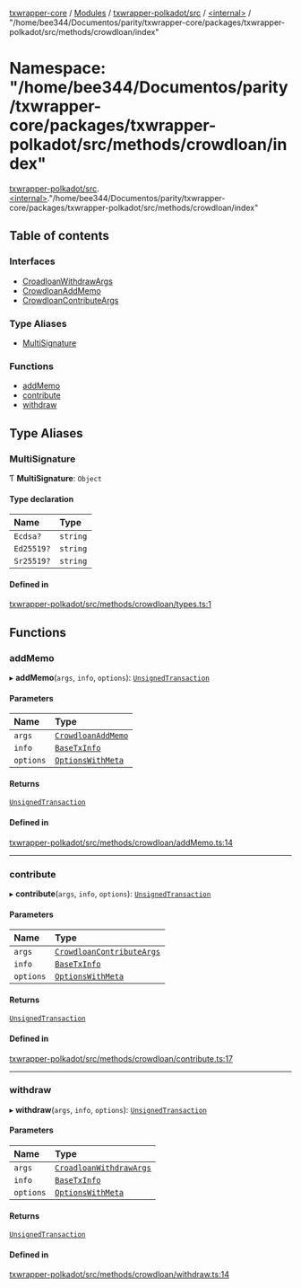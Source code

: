 [txwrapper-core](../README.md) / [Modules](../modules.md) / [txwrapper-polkadot/src](txwrapper_polkadot_src.md) / [\<internal\>](txwrapper_polkadot_src._internal_.md) / "/home/bee344/Documentos/parity/txwrapper-core/packages/txwrapper-polkadot/src/methods/crowdloan/index"

# Namespace: "/home/bee344/Documentos/parity/txwrapper-core/packages/txwrapper-polkadot/src/methods/crowdloan/index"

[txwrapper-polkadot/src](txwrapper_polkadot_src.md).[\<internal\>](txwrapper_polkadot_src._internal_.md)."/home/bee344/Documentos/parity/txwrapper-core/packages/txwrapper-polkadot/src/methods/crowdloan/index"

## Table of contents

### Interfaces

- [CroadloanWithdrawArgs](../interfaces/txwrapper_polkadot_src._internal_.__home_bee344_Documentos_parity_txwrapper_core_packages_txwrapper_polkadot_src_methods_crowdloan_index_.CroadloanWithdrawArgs.md)
- [CrowdloanAddMemo](../interfaces/txwrapper_polkadot_src._internal_.__home_bee344_Documentos_parity_txwrapper_core_packages_txwrapper_polkadot_src_methods_crowdloan_index_.CrowdloanAddMemo.md)
- [CrowdloanContributeArgs](../interfaces/txwrapper_polkadot_src._internal_.__home_bee344_Documentos_parity_txwrapper_core_packages_txwrapper_polkadot_src_methods_crowdloan_index_.CrowdloanContributeArgs.md)

### Type Aliases

- [MultiSignature](txwrapper_polkadot_src._internal_.__home_bee344_Documentos_parity_txwrapper_core_packages_txwrapper_polkadot_src_methods_crowdloan_index_.md#multisignature)

### Functions

- [addMemo](txwrapper_polkadot_src._internal_.__home_bee344_Documentos_parity_txwrapper_core_packages_txwrapper_polkadot_src_methods_crowdloan_index_.md#addmemo)
- [contribute](txwrapper_polkadot_src._internal_.__home_bee344_Documentos_parity_txwrapper_core_packages_txwrapper_polkadot_src_methods_crowdloan_index_.md#contribute)
- [withdraw](txwrapper_polkadot_src._internal_.__home_bee344_Documentos_parity_txwrapper_core_packages_txwrapper_polkadot_src_methods_crowdloan_index_.md#withdraw)

## Type Aliases

### MultiSignature

Ƭ **MultiSignature**: `Object`

#### Type declaration

| Name | Type |
| :------ | :------ |
| `Ecdsa?` | `string` |
| `Ed25519?` | `string` |
| `Sr25519?` | `string` |

#### Defined in

[txwrapper-polkadot/src/methods/crowdloan/types.ts:1](https://github.com/paritytech/txwrapper-core/blob/a09c1f6/packages/txwrapper-polkadot/src/methods/crowdloan/types.ts#L1)

## Functions

### addMemo

▸ **addMemo**(`args`, `info`, `options`): [`UnsignedTransaction`](../interfaces/txwrapper_core_src.UnsignedTransaction.md)

#### Parameters

| Name | Type |
| :------ | :------ |
| `args` | [`CrowdloanAddMemo`](../interfaces/txwrapper_polkadot_src._internal_.__home_bee344_Documentos_parity_txwrapper_core_packages_txwrapper_polkadot_src_methods_crowdloan_index_.CrowdloanAddMemo.md) |
| `info` | [`BaseTxInfo`](../interfaces/txwrapper_core_src.BaseTxInfo.md) |
| `options` | [`OptionsWithMeta`](../interfaces/txwrapper_core_src.OptionsWithMeta.md) |

#### Returns

[`UnsignedTransaction`](../interfaces/txwrapper_core_src.UnsignedTransaction.md)

#### Defined in

[txwrapper-polkadot/src/methods/crowdloan/addMemo.ts:14](https://github.com/paritytech/txwrapper-core/blob/a09c1f6/packages/txwrapper-polkadot/src/methods/crowdloan/addMemo.ts#L14)

___

### contribute

▸ **contribute**(`args`, `info`, `options`): [`UnsignedTransaction`](../interfaces/txwrapper_core_src.UnsignedTransaction.md)

#### Parameters

| Name | Type |
| :------ | :------ |
| `args` | [`CrowdloanContributeArgs`](../interfaces/txwrapper_polkadot_src._internal_.__home_bee344_Documentos_parity_txwrapper_core_packages_txwrapper_polkadot_src_methods_crowdloan_index_.CrowdloanContributeArgs.md) |
| `info` | [`BaseTxInfo`](../interfaces/txwrapper_core_src.BaseTxInfo.md) |
| `options` | [`OptionsWithMeta`](../interfaces/txwrapper_core_src.OptionsWithMeta.md) |

#### Returns

[`UnsignedTransaction`](../interfaces/txwrapper_core_src.UnsignedTransaction.md)

#### Defined in

[txwrapper-polkadot/src/methods/crowdloan/contribute.ts:17](https://github.com/paritytech/txwrapper-core/blob/a09c1f6/packages/txwrapper-polkadot/src/methods/crowdloan/contribute.ts#L17)

___

### withdraw

▸ **withdraw**(`args`, `info`, `options`): [`UnsignedTransaction`](../interfaces/txwrapper_core_src.UnsignedTransaction.md)

#### Parameters

| Name | Type |
| :------ | :------ |
| `args` | [`CroadloanWithdrawArgs`](../interfaces/txwrapper_polkadot_src._internal_.__home_bee344_Documentos_parity_txwrapper_core_packages_txwrapper_polkadot_src_methods_crowdloan_index_.CroadloanWithdrawArgs.md) |
| `info` | [`BaseTxInfo`](../interfaces/txwrapper_core_src.BaseTxInfo.md) |
| `options` | [`OptionsWithMeta`](../interfaces/txwrapper_core_src.OptionsWithMeta.md) |

#### Returns

[`UnsignedTransaction`](../interfaces/txwrapper_core_src.UnsignedTransaction.md)

#### Defined in

[txwrapper-polkadot/src/methods/crowdloan/withdraw.ts:14](https://github.com/paritytech/txwrapper-core/blob/a09c1f6/packages/txwrapper-polkadot/src/methods/crowdloan/withdraw.ts#L14)

